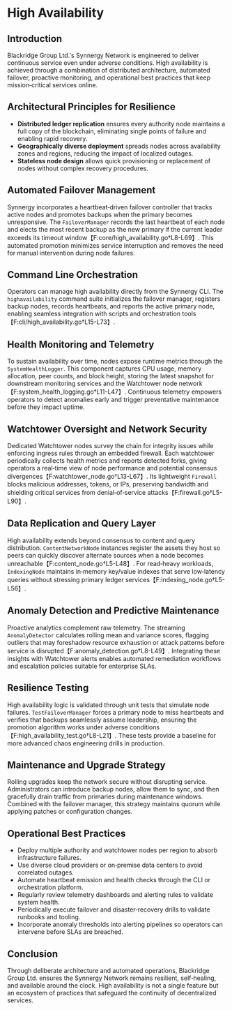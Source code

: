# High Availability

## Introduction
Blackridge Group Ltd.'s Synnergy Network is engineered to deliver continuous service even under adverse conditions. High availability is achieved through a combination of distributed architecture, automated failover, proactive monitoring, and operational best practices that keep mission‑critical services online.

## Architectural Principles for Resilience
- **Distributed ledger replication** ensures every authority node maintains a full copy of the blockchain, eliminating single points of failure and enabling rapid recovery.
- **Geographically diverse deployment** spreads nodes across availability zones and regions, reducing the impact of localized outages.
- **Stateless node design** allows quick provisioning or replacement of nodes without complex recovery procedures.

## Automated Failover Management
Synnergy incorporates a heartbeat‑driven failover controller that tracks active nodes and promotes backups when the primary becomes unresponsive. The `FailoverManager` records the last heartbeat of each node and elects the most recent backup as the new primary if the current leader exceeds its timeout window【F:core/high_availability.go†L8-L69】. This automated promotion minimizes service interruption and removes the need for manual intervention during node failures.

## Command Line Orchestration
Operators can manage high availability directly from the Synnergy CLI. The `highavailability` command suite initializes the failover manager, registers backup nodes, records heartbeats, and reports the active primary node, enabling seamless integration with scripts and orchestration tools【F:cli/high_availability.go†L15-L73】.

## Health Monitoring and Telemetry
To sustain availability over time, nodes expose runtime metrics through the `SystemHealthLogger`. This component captures CPU usage, memory allocation, peer counts, and block height, storing the latest snapshot for downstream monitoring services and the Watchtower node network【F:system_health_logging.go†L11-L47】. Continuous telemetry empowers operators to detect anomalies early and trigger preventative maintenance before they impact uptime.

## Watchtower Oversight and Network Security
Dedicated Watchtower nodes survey the chain for integrity issues while enforcing ingress rules through an embedded firewall. Each watchtower periodically collects health metrics and reports detected forks, giving operators a real‑time view of node performance and potential consensus divergences【F:watchtower_node.go†L13-L67】. Its lightweight `Firewall` blocks malicious addresses, tokens, or IPs, preserving bandwidth and shielding critical services from denial‑of‑service attacks【F:firewall.go†L5-L90】.

## Data Replication and Query Layer
High availability extends beyond consensus to content and query distribution. `ContentNetworkNode` instances register the assets they host so peers can quickly discover alternate sources when a node becomes unreachable【F:content_node.go†L5-L48】. For read‑heavy workloads, `IndexingNode` maintains in‑memory key/value indexes that serve low‑latency queries without stressing primary ledger services【F:indexing_node.go†L5-L56】.

## Anomaly Detection and Predictive Maintenance
Proactive analytics complement raw telemetry. The streaming `AnomalyDetector` calculates rolling mean and variance scores, flagging outliers that may foreshadow resource exhaustion or attack patterns before service is disrupted【F:anomaly_detection.go†L8-L49】. Integrating these insights with Watchtower alerts enables automated remediation workflows and escalation policies suitable for enterprise SLAs.

## Resilience Testing
High availability logic is validated through unit tests that simulate node failures. `TestFailoverManager` forces a primary node to miss heartbeats and verifies that backups seamlessly assume leadership, ensuring the promotion algorithm works under adverse conditions【F:high_availability_test.go†L8-L21】. These tests provide a baseline for more advanced chaos engineering drills in production.

## Maintenance and Upgrade Strategy
Rolling upgrades keep the network secure without disrupting service. Administrators can introduce backup nodes, allow them to sync, and then gracefully drain traffic from primaries during maintenance windows. Combined with the failover manager, this strategy maintains quorum while applying patches or configuration changes.

## Operational Best Practices
- Deploy multiple authority and watchtower nodes per region to absorb infrastructure failures.
- Use diverse cloud providers or on‑premise data centers to avoid correlated outages.
- Automate heartbeat emission and health checks through the CLI or orchestration platform.
- Regularly review telemetry dashboards and alerting rules to validate system health.
- Periodically execute failover and disaster‑recovery drills to validate runbooks and tooling.
- Incorporate anomaly thresholds into alerting pipelines so operators can intervene before SLAs are breached.

## Conclusion
Through deliberate architecture and automated operations, Blackridge Group Ltd. ensures the Synnergy Network remains resilient, self‑healing, and available around the clock. High availability is not a single feature but an ecosystem of practices that safeguard the continuity of decentralized services.


